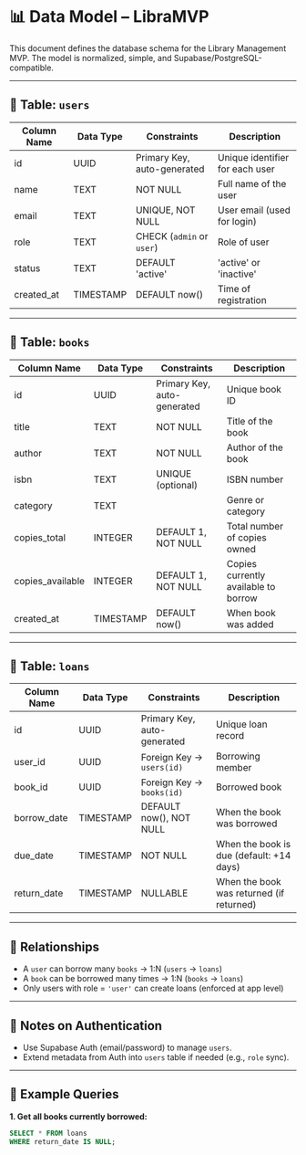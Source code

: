 # 📊 Data Model – LibraMVP

This document defines the database schema for the Library Management MVP. The model is normalized, simple, and Supabase/PostgreSQL-compatible.

---

## 📄 Table: `users`

| Column Name   | Data Type     | Constraints                  | Description                         |
|---------------|---------------|------------------------------|-------------------------------------|
| id            | UUID          | Primary Key, auto-generated  | Unique identifier for each user     |
| name          | TEXT          | NOT NULL                     | Full name of the user               |
| email         | TEXT          | UNIQUE, NOT NULL             | User email (used for login)         |
| role          | TEXT          | CHECK (`admin` or `user`)    | Role of user                        |
| status        | TEXT          | DEFAULT 'active'             | 'active' or 'inactive'              |
| created_at    | TIMESTAMP     | DEFAULT now()                | Time of registration                |

---

## 📄 Table: `books`

| Column Name       | Data Type     | Constraints                  | Description                          |
|-------------------|---------------|------------------------------|--------------------------------------|
| id                | UUID          | Primary Key, auto-generated  | Unique book ID                       |
| title             | TEXT          | NOT NULL                     | Title of the book                    |
| author            | TEXT          | NOT NULL                     | Author of the book                   |
| isbn              | TEXT          | UNIQUE (optional)            | ISBN number                          |
| category          | TEXT          |                              | Genre or category                    |
| copies_total      | INTEGER       | DEFAULT 1, NOT NULL          | Total number of copies owned         |
| copies_available  | INTEGER       | DEFAULT 1, NOT NULL          | Copies currently available to borrow |
| created_at        | TIMESTAMP     | DEFAULT now()                | When book was added                  |

---

## 📄 Table: `loans`

| Column Name   | Data Type     | Constraints                            | Description                                |
|---------------|---------------|----------------------------------------|--------------------------------------------|
| id            | UUID          | Primary Key, auto-generated            | Unique loan record                         |
| user_id       | UUID          | Foreign Key → `users(id)`              | Borrowing member                           |
| book_id       | UUID          | Foreign Key → `books(id)`              | Borrowed book                              |
| borrow_date   | TIMESTAMP     | DEFAULT now(), NOT NULL                | When the book was borrowed                 |
| due_date      | TIMESTAMP     | NOT NULL                               | When the book is due (default: +14 days)   |
| return_date   | TIMESTAMP     | NULLABLE                               | When the book was returned (if returned)   |

---

## 🔁 Relationships

- A `user` can borrow many `books` → 1:N (`users` → `loans`)
- A `book` can be borrowed many times → 1:N (`books` → `loans`)
- Only users with role = `'user'` can create loans (enforced at app level)

---

## 🔐 Notes on Authentication

- Use Supabase Auth (email/password) to manage `users`.
- Extend metadata from Auth into `users` table if needed (e.g., `role` sync).

---

## 🧠 Example Queries

**1. Get all books currently borrowed:**
```sql
SELECT * FROM loans
WHERE return_date IS NULL;

